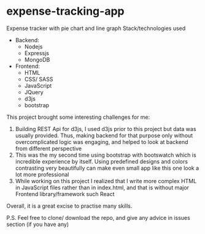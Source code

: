 # expense-tracking-app
Expense tracker with pie chart and line graph
Stack/technologies used
 + Backend:
   + Nodejs
   + Expressjs
   + MongoDB
 + Frontend:
   + HTML
   + CSS/ SASS
   + JavaScript
   + JQuery
   + d3js
   + bootstrap
  
 This project brought some interesting challenges for me:
  1. Building REST Api for d3js, I used d3js prior to this project but data was usually provided. Thus, making backend
for that purpose only without overcomplicated logic was engaging, and helped to look at backend from different perspective
  2. This was the my second time using bootstrap with bootswatch which is incredible experience by itself. 
  Using predefined designs and colors contrasting very beautifully can make even small app like this one look a lot more
  professional
  3. While working on this project I realized that I write more complex HTML in JavaScript files rather than in index.html,
  and that is without major Frontend library/framework such React
  
 Overall, it is a great excise to practise many skills. 
 
 P.S. Feel free to clone/ download the repo, and give any advice in issues section (if you have any)
